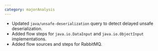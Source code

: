 ```yaml
---
category: majorAnalysis
---
```

 * Updated `java/unsafe-deserialization` query to detect delayed unsafe deserialization.
 * Added flow steps for `java.io.DataInput` and `java.io.ObjectInput` implementations.
 * Added flow sources and steps for RabbitMQ.
 
